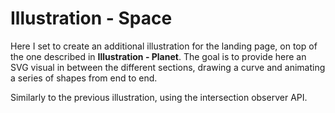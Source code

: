 # Illustration - Space

Here I set to create an additional illustration for the landing page, on top of the one described in **Illustration - Planet**. The goal is to provide here an SVG visual in between the different sections, drawing a curve and animating a series of shapes from end to end.

Similarly to the previous illustration, using the intersection observer API.
